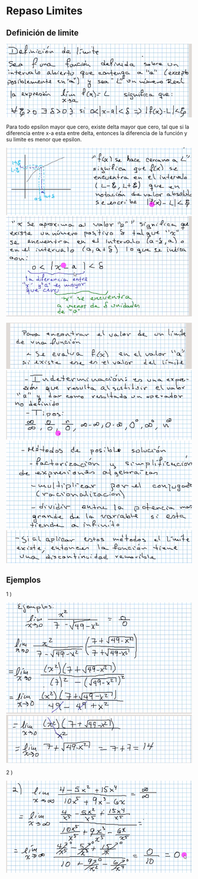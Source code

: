 # Repaso Limites

## Definición de limite

![definición1](./img/2021-12-03-09-39.png)

Para todo epsilon mayor que cero, existe delta mayor que cero,
 tal que si la diferencia entre x-a esta entre delta, entonces
 la diferencia de la función y su limite es menor que epsilon.

![definición2](./img/2021-12-03-09-40.png)
![definición3](./img/2021-12-03-09-41.png)

![definición4](./img/2021-12-03-09-48.png)
![definición5](./img/2021-12-03-09-51.png)
![definición5](./img/2021-12-03-09-57.png)
![definición5](./img/2021-12-03-09-58.png)

## Ejemplos

1 )

![eje1](./img/2021-12-03-10-15.png)
![eje1](./img/2021-12-03-10-16.png)

2 )

![eje2](./img/2021-12-03-10-20.png)
